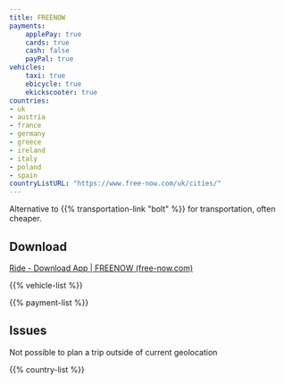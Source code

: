```yaml
---
title: FREENOW
payments:
    applePay: true
    cards: true
    cash: false
    payPal: true
vehicles:
    taxi: true
    ebicycle: true
    ekickscooter: true
countries:
- uk
- austria
- france
- germany
- greece
- ireland
- italy
- poland
- spain
countryListURL: "https://www.free-now.com/uk/cities/"
---
```


Alternative to {{% transportation-link "bolt" %}} for transportation, often cheaper.

## Download

[Ride - Download App | FREENOW (free-now.com)](https://www.free-now.com/uk/ride/download-app/)

{{% vehicle-list %}}

{{% payment-list %}}

## Issues

Not possible to plan a trip outside of current geolocation

{{% country-list %}}
